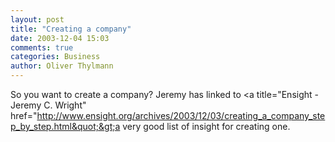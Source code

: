 ```yaml
---
layout: post
title: "Creating a company"
date: 2003-12-04 15:03
comments: true
categories: Business
author: Oliver Thylmann
---
```



So you want to create a company? Jeremy has linked to &lt;a title=&quot;Ensight - Jeremy C. Wright&quot; href=&quot;http://www.ensight.org/archives/2003/12/03/creating_a_company_step_by_step.html&quot;&gt;a very good list of insight for creating one.


